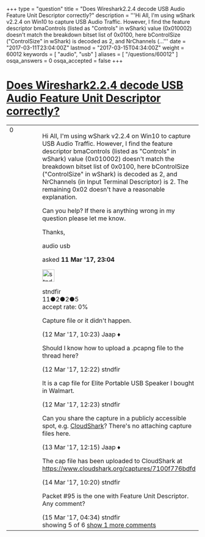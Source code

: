 +++
type = "question"
title = "Does Wireshark2.2.4 decode USB Audio Feature Unit Descriptor correctly?"
description = '''Hi All, I&#x27;m using wShark v2.2.4 on Win10 to capture USB Audio Traffic. However, I find the feature descriptor bmaControls (listed as &quot;Controls&quot; in wShark) value (0x010002) doesn&#x27;t match the breakdown bitset list of 0x0100, here bControlSize (&quot;ControlSize&quot; in wShark) is decoded as 2, and NrChannels (...'''
date = "2017-03-11T23:04:00Z"
lastmod = "2017-03-15T04:34:00Z"
weight = 60012
keywords = [ "audio", "usb" ]
aliases = [ "/questions/60012" ]
osqa_answers = 0
osqa_accepted = false
+++

<div class="headNormal">

# [Does Wireshark2.2.4 decode USB Audio Feature Unit Descriptor correctly?](/questions/60012/does-wireshark224-decode-usb-audio-feature-unit-descriptor-correctly)

</div>

<div id="main-body">

<div id="askform">

<table id="question-table" style="width:100%;"><colgroup><col style="width: 50%" /><col style="width: 50%" /></colgroup><tbody><tr class="odd"><td style="width: 30px; vertical-align: top"><div class="vote-buttons"><span id="post-60012-upvote" class="ajax-command post-vote up" rel="nofollow" title="I like this post (click again to cancel)"> </span><div id="post-60012-score" class="post-score" title="current number of votes">0</div><span id="post-60012-downvote" class="ajax-command post-vote down" rel="nofollow" title="I dont like this post (click again to cancel)"> </span> <span id="favorite-mark" class="ajax-command favorite-mark" rel="nofollow" title="mark/unmark this question as favorite (click again to cancel)"> </span><div id="favorite-count" class="favorite-count"></div></div></td><td><div id="item-right"><div class="question-body"><p>Hi All, I'm using wShark v2.2.4 on Win10 to capture USB Audio Traffic. However, I find the feature descriptor bmaControls (listed as "Controls" in wShark) value (0x010002) doesn't match the breakdown bitset list of 0x0100, here bControlSize ("ControlSize" in wShark) is decoded as 2, and NrChannels (in Input Terminal Descriptor) is 2. The remaining 0x02 doesn't have a reasonable explanation.</p><p>Can you help? If there is anything wrong in my question please let me know.</p><p>Thanks,</p></div><div id="question-tags" class="tags-container tags"><span class="post-tag tag-link-audio" rel="tag" title="see questions tagged &#39;audio&#39;">audio</span> <span class="post-tag tag-link-usb" rel="tag" title="see questions tagged &#39;usb&#39;">usb</span></div><div id="question-controls" class="post-controls"></div><div class="post-update-info-container"><div class="post-update-info post-update-info-user"><p>asked <strong>11 Mar '17, 23:04</strong></p><img src="https://secure.gravatar.com/avatar/45304f349d18e88ae1ab87c74747a8b1?s=32&amp;d=identicon&amp;r=g" class="gravatar" width="32" height="32" alt="stndfir&#39;s gravatar image" /><p><span>stndfir</span><br />
<span class="score" title="11 reputation points">11</span><span title="2 badges"><span class="badge1">●</span><span class="badgecount">2</span></span><span title="2 badges"><span class="silver">●</span><span class="badgecount">2</span></span><span title="5 badges"><span class="bronze">●</span><span class="badgecount">5</span></span><br />
<span class="accept_rate" title="Rate of the user&#39;s accepted answers">accept rate:</span> <span title="stndfir has no accepted answers">0%</span></p></div></div><div id="comments-container-60012" class="comments-container"><span id="60015"></span><div id="comment-60015" class="comment"><div id="post-60015-score" class="comment-score"></div><div class="comment-text"><p>Capture file or it didn't happen.</p></div><div id="comment-60015-info" class="comment-info"><span class="comment-age">(12 Mar '17, 10:23)</span> <span class="comment-user userinfo">Jaap ♦</span></div></div><span id="60016"></span><div id="comment-60016" class="comment"><div id="post-60016-score" class="comment-score"></div><div class="comment-text"><p>Should I know how to upload a .pcapng file to the thread here?</p></div><div id="comment-60016-info" class="comment-info"><span class="comment-age">(12 Mar '17, 12:22)</span> <span class="comment-user userinfo">stndfir</span></div></div><span id="60017"></span><div id="comment-60017" class="comment"><div id="post-60017-score" class="comment-score"></div><div class="comment-text"><p>It is a cap file for Elite Portable USB Speaker I bought in Walmart.</p></div><div id="comment-60017-info" class="comment-info"><span class="comment-age">(12 Mar '17, 12:23)</span> <span class="comment-user userinfo">stndfir</span></div></div><span id="60042"></span><div id="comment-60042" class="comment"><div id="post-60042-score" class="comment-score"></div><div class="comment-text"><p>Can you share the capture in a publicly accessible spot, e.g. <a href="http://cloudshark.org">CloudShark</a>? There's no attaching capture files here.</p></div><div id="comment-60042-info" class="comment-info"><span class="comment-age">(13 Mar '17, 12:15)</span> <span class="comment-user userinfo">Jaap ♦</span></div></div><span id="60070"></span><div id="comment-60070" class="comment"><div id="post-60070-score" class="comment-score"></div><div class="comment-text"><p>The cap file has been uploaded to CloudShark at <a href="https://www.cloudshark.org/captures/7100f776bdfd">https://www.cloudshark.org/captures/7100f776bdfd</a></p></div><div id="comment-60070-info" class="comment-info"><span class="comment-age">(14 Mar '17, 10:20)</span> <span class="comment-user userinfo">stndfir</span></div></div><span id="60085"></span><div id="comment-60085" class="comment not_top_scorer"><div id="post-60085-score" class="comment-score"></div><div class="comment-text"><p>Packet #95 is the one with Feature Unit Descriptor. Any comment?</p></div><div id="comment-60085-info" class="comment-info"><span class="comment-age">(15 Mar '17, 04:34)</span> <span class="comment-user userinfo">stndfir</span></div></div></div><div id="comment-tools-60012" class="comment-tools"><span class="comments-showing"> showing 5 of 6 </span> <a href="#" class="show-all-comments-link">show 1 more comments</a></div><div class="clear"></div><div id="comment-60012-form-container" class="comment-form-container"></div><div class="clear"></div></div></td></tr></tbody></table>

</div>

</div>


